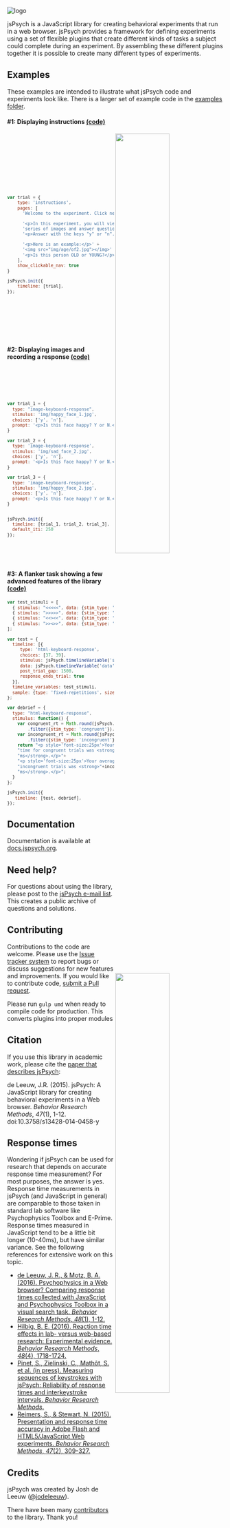 ![logo](http://www.jspsych.org/img/jspsych-logo.jpg)

jsPsych is a JavaScript library for creating behavioral experiments that run in a web browser. jsPsych provides a framework for defining experiments using a set of flexible plugins that create different kinds of tasks a subject could complete during an experiment. By assembling these different plugins together it is possible to create many different types of experiments.

Examples
----------

These examples are intended to illustrate what jsPsych code and experiments look like. There is a larger set of example code in the [examples folder](/examples).

#### #1: Displaying instructions [(code)](https://github.com/jspsych/jsPsych/tree/master/examples/demos/demo_1.html)
<div display="flex">
<img src="https://user-images.githubusercontent.com/14092539/28126774-801ea42e-66f8-11e7-9b6a-c8bad0026bec.gif" align="right" width=50% />
<div markdown="1" style="width: 50%;">
<sub>

```javascript













var trial = {       
    type: 'instructions',     
    pages: [      
      'Welcome to the experiment. Click next to begin.',

      '<p>In this experiment, you will view a ' +       
      'series of images and answer questions.</p>' +      
      '<p>Answer with the keys "y" or "n".</p>',

      '<p>Here is an example:</p>' +        
      '<img src="img/age/of2.jpg"></img>' +       
      '<p>Is this person OLD or YOUNG?</p>'      
    ],        
    show_clickable_nav: true      
}       

jsPsych.init({      
    timeline: [trial],        
});











```
</sub>
</div>
</div>


#### #2: Displaying images and recording a response [(code)](https://github.com/jspsych/jsPsych/tree/master/examples/demos/demo_2.html)
<div display="flex">
<img src="https://user-images.githubusercontent.com/14092539/28125911-0504cca2-66f6-11e7-8f5b-c9686f63aaa8.gif" align="right" width=50% />

<div markdown"2" style="width: 50%;">
<sub>

```javascript







var trial_1 = {
  type: "image-keyboard-response",
  stimulus: 'img/happy_face_1.jpg',
  choices: ['y', 'n'],
  prompt: '<p>Is this face happy? Y or N.</p>'
}

var trial_2 = {
  type: 'image-keyboard-response',
  stimulus: 'img/sad_face_2.jpg',
  choices: ['y', 'n'],
  prompt: '<p>Is this face happy? Y or N.</p>'
}

var trial_3 = {
  type: 'image-keyboard-response',
  stimulus: 'img/happy_face_2.jpg',
  choices: ['y', 'n'],
  prompt: '<p>Is this face happy? Y or N.</p>'
}


jsPsych.init({
  timeline: [trial_1, trial_2, trial_3],
  default_iti: 250
});







```
</sub>
</div>
</div>

#### #3: A flanker task showing a few advanced features of the library [(code)](https://github.com/jspsych/jsPsych/tree/master/examples/demos/demo_3.html)

<div display="flex">
<img src="https://user-images.githubusercontent.com/14092539/28126802-97b50d08-66f8-11e7-9a45-46561ab51a5f.gif" align="right" width=50% />
<div markdown="3" style="width: 50%;">
<sub>

```javascript
var test_stimuli = [
  { stimulus: "<<<<<", data: {stim_type: 'congruent'} },
  { stimulus: ">>>>>", data: {stim_type: 'congruent'} },
  { stimulus: "<<><<", data: {stim_type: 'incongruent'} },
  { stimulus: ">><>>", data: {stim_type: 'incongruent'} }
];

var test = {
  timeline: [{
     type: 'html-keyboard-response',
     choices: [37, 39],
     stimulus: jsPsych.timelineVariable('stimulus'),
     data: jsPsych.timelineVariable('data'),
     post_trial_gap: 1500,
     response_ends_trial: true
  }],
  timeline_variables: test_stimuli,
  sample: {type: 'fixed-repetitions', size: 2}
};

var debrief = {
  type: "html-keyboard-response",
  stimulus: function() {
    var congruent_rt = Math.round(jsPsych.data.get()
        .filter({stim_type: 'congruent'}).select('rt').mean());
    var incongruent_rt = Math.round(jsPsych.data.get()
        .filter({stim_type: 'incongruent'}).select('rt').mean());
    return "<p style='font-size:25px'>Your average response"+
    "time for congruent trials was <strong>"+congruent_rt+
    "ms</strong>.</p>"+
    "<p style='font-size:25px'>Your average response time for"+
    "incongruent trials was <strong>"+incongruent_rt+
    "ms</strong>.</p>";
  }
};

jsPsych.init({
   timeline: [test, debrief],
});
```
</sub>
</div>
</div>

Documentation
-------------

Documentation is available at [docs.jspsych.org](http://docs.jspsych.org).

Need help?
----------

For questions about using the library, please post to the [jsPsych e-mail list](https://groups.google.com/forum/#!forum/jspsych). This creates a public archive of questions and solutions.

Contributing
------------

Contributions to the code are welcome. Please use the [Issue tracker system](https://github.com/jodeleeuw/jsPsych/issues) to report bugs or discuss suggestions for new features and improvements. If you would like to contribute code, [submit a Pull request](https://help.github.com/articles/using-pull-requests).

Please run `gulp umd` when ready to compile code for production. This converts plugins into proper modules

Citation
--------

If you use this library in academic work, please cite the [paper that describes jsPsych](http://link.springer.com/article/10.3758%2Fs13428-014-0458-y):

de Leeuw, J.R. (2015). jsPsych: A JavaScript library for creating behavioral experiments in a Web browser. *Behavior Research Methods*, _47_(1), 1-12. doi:10.3758/s13428-014-0458-y

Response times
--------------

Wondering if jsPsych can be used for research that depends on accurate response time measurement? For most purposes, the answer is yes. Response time measurements in jsPsych (and JavaScript in general) are comparable to those taken in standard lab software like Psychophysics Toolbox and E-Prime. Response times measured in JavaScript tend to be a little bit longer (10-40ms), but have similar variance. See the following references for extensive work on this topic.

* [de Leeuw, J. R., & Motz, B. A. (2016). Psychophysics in a Web browser? Comparing response times collected with JavaScript and Psychophysics Toolbox in a visual search task. *Behavior Research Methods*, *48*(1), 1-12.](http://link.springer.com/article/10.3758%2Fs13428-015-0567-2)
* [Hilbig, B. E. (2016). Reaction time effects in lab- versus web-based research: Experimental evidence. *Behavior Research Methods*, *48*(4), 1718-1724.](http://dx.doi.org/10.3758/s13428-015-0678-9)
* [Pinet, S., Zielinski, C., Mathôt, S. et al. (in press). Measuring sequences of keystrokes with jsPsych: Reliability of response times and interkeystroke intervals.  *Behavior Research Methods*.](http://link.springer.com/article/10.3758/s13428-016-0776-3)
* [Reimers, S., & Stewart, N. (2015). Presentation and response time accuracy in Adobe Flash and HTML5/JavaScript Web experiments. *Behavior Research Methods*, *47*(2), 309-327.](http://link.springer.com/article/10.3758%2Fs13428-014-0471-1)


Credits
-------

jsPsych was created by Josh de Leeuw ([@jodeleeuw](https://github.com/jodeleeuw)).

There have been many [contributors](https://github.com/jodeleeuw/jsPsych/blob/master/contributors.md) to the library. Thank you!
